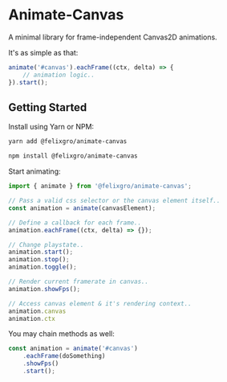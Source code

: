 # Animate-Canvas

A minimal library for frame-independent Canvas2D animations.

It's as simple as that:
```javascript
animate('#canvas').eachFrame((ctx, delta) => {
	// animation logic..
}).start();
```

## Getting Started
Install using Yarn or NPM:
```bash
yarn add @felixgro/animate-canvas

npm install @felixgro/animate-canvas
```

Start animating:
```typescript
import { animate } from '@felixgro/animate-canvas';

// Pass a valid css selector or the canvas element itself..
const animation = animate(canvasElement);

// Define a callback for each frame..
animation.eachFrame((ctx, delta) => {});

// Change playstate..
animation.start();
animation.stop();
animation.toggle();

// Render current framerate in canvas..
animation.showFps();

// Access canvas element & it's rendering context..
animation.canvas
animation.ctx
```

You may chain methods as well:
```typescript
const animation = animate('#canvas')
    .eachFrame(doSomething)
    .showFps()
    .start();
```